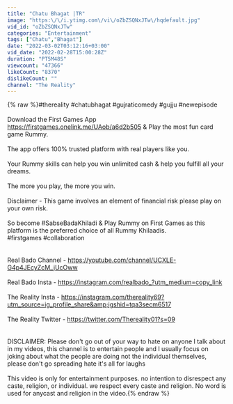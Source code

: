 ```yaml
---
title: "Chatu Bhagat |TR"
image: "https:\/\/i.ytimg.com\/vi\/oZbZSQNxJTw\/hqdefault.jpg"
vid_id: "oZbZSQNxJTw"
categories: "Entertainment"
tags: ["Chatu","Bhagat"]
date: "2022-03-02T03:12:16+03:00"
vid_date: "2022-02-28T15:00:28Z"
duration: "PT5M48S"
viewcount: "47366"
likeCount: "8370"
dislikeCount: ""
channel: "The Reality"
---
```

{% raw %}#thereality #chatubhagat #gujraticomedy #gujju #newepisode<br /><br />Download the First Games App  <a rel="nofollow" target="blank" href="https://firstgames.onelink.me/UAob/a6d2b505">https://firstgames.onelink.me/UAob/a6d2b505</a> &amp; Play the most fun card game Rummy.<br /><br />The app offers 100% trusted platform with real players like you.<br /><br />Your Rummy skills can help you win unlimited cash &amp; help you fulfill all your dreams.<br /><br />The more you play, the more you win.<br /><br />Disclaimer - This game involves an element of financial risk please play on your own risk.<br /><br />So become #SabseBadaKhiladi &amp; Play Rummy on First Games as this platform is the preferred choice of all Rummy Khilaadis.<br />#firstgames #collaboration<br /><br /><br />Real Bado Channel - <a rel="nofollow" target="blank" href="https://youtube.com/channel/UCXLE-G4p4JEcyZcM_jUcOww">https://youtube.com/channel/UCXLE-G4p4JEcyZcM_jUcOww</a><br /><br />Real Bado Insta - <a rel="nofollow" target="blank" href="https://instagram.com/realbado_?utm_medium=copy_link">https://instagram.com/realbado_?utm_medium=copy_link</a><br /><br />The Reality Insta - <a rel="nofollow" target="blank" href="https://instagram.com/thereality69?utm_source=ig_profile_share&amp;igshid=tqa3secm6517">https://instagram.com/thereality69?utm_source=ig_profile_share&amp;igshid=tqa3secm6517</a><br /><br />The Reality Twitter - <a rel="nofollow" target="blank" href="https://twitter.com/Thereality01?s=09">https://twitter.com/Thereality01?s=09</a><br /><br /><br /> DISCLAIMER: Please don't go out of your way to hate on anyone I talk about in my videos, this channel is to entertain people and I usually focus on joking about what the people are doing not the individual themselves, please don't go spreading hate it's all for laughs <br /><br />This video is only for entertainment purposes. no intention to disrespect any caste, religion, or individual. we respect every caste and religion. No word is used for anycast and religion in the video.{% endraw %}
